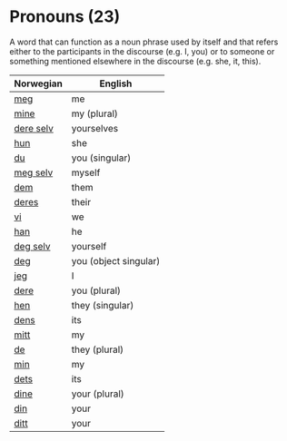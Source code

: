 # Pronouns (23)

A word that can function as a noun phrase used by itself and that refers either to the participants in the discourse (e.g. I, you) or to someone or something mentioned elsewhere in the discourse (e.g. she, it, this).

| Norwegian | English |
| --- | --- |
| [meg](https://www.ordnett.no/search?language=no&phrase=meg) | me |
| [mine](https://www.ordnett.no/search?language=no&phrase=mine) | my (plural) |
| [dere selv](https://www.ordnett.no/search?language=no&phrase=dere%20selv) | yourselves |
| [hun](https://www.ordnett.no/search?language=no&phrase=hun) | she |
| [du](https://www.ordnett.no/search?language=no&phrase=du) | you (singular) |
| [meg selv](https://www.ordnett.no/search?language=no&phrase=meg%20selv) | myself |
| [dem](https://www.ordnett.no/search?language=no&phrase=dem) | them |
| [deres](https://www.ordnett.no/search?language=no&phrase=deres) | their |
| [vi](https://www.ordnett.no/search?language=no&phrase=vi) | we |
| [han](https://www.ordnett.no/search?language=no&phrase=han) | he |
| [deg selv](https://www.ordnett.no/search?language=no&phrase=deg%20selv) | yourself |
| [deg](https://www.ordnett.no/search?language=no&phrase=deg) | you (object singular) |
| [jeg](https://www.ordnett.no/search?language=no&phrase=jeg) | I |
| [dere](https://www.ordnett.no/search?language=no&phrase=dere) | you (plural) |
| [hen](https://www.ordnett.no/search?language=no&phrase=hen) | they (singular) |
| [dens](https://www.ordnett.no/search?language=no&phrase=dens) | its |
| [mitt](https://www.ordnett.no/search?language=no&phrase=mitt) | my |
| [de](https://www.ordnett.no/search?language=no&phrase=de) | they (plural) |
| [min](https://www.ordnett.no/search?language=no&phrase=min) | my |
| [dets](https://www.ordnett.no/search?language=no&phrase=dets) | its |
| [dine](https://www.ordnett.no/search?language=no&phrase=dine) | your (plural) |
| [din](https://www.ordnett.no/search?language=no&phrase=din) | your |
| [ditt](https://www.ordnett.no/search?language=no&phrase=ditt) | your |

